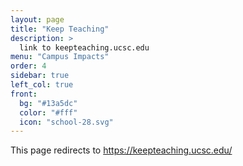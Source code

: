 ```yaml
---
layout: page
title: "Keep Teaching"
description: >
  link to keepteaching.ucsc.edu
menu: "Campus Impacts"
order: 4
sidebar: true
left_col: true
front:
  bg: "#13a5dc"
  color: "#fff"
  icon: "school-28.svg"
---
```

This page redirects to https://keepteaching.ucsc.edu/
